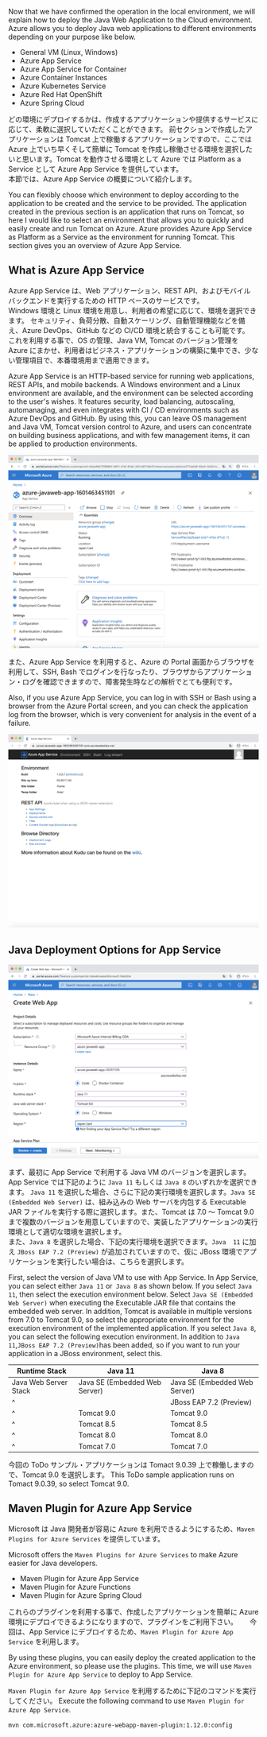 Now that we have confirmed the operation in the local environment, we will explain how to deploy the Java Web Application to the Cloud environment.
Azure allows you to deploy Java web applications to different environments depending on your purpose like below.

* General VM (Linux, Windows)
* Azure App Service
* Azure App Service for Container
* Azure Container Instances
* Azure Kubernetes Service
* Azure Red Hat OpenShift
* Azure Spring Cloud

どの環境にデプロイするかは、作成するアプリケーションや提供するサービスに応じて、柔軟に選択していただくことができます。
前セクションで作成したアプリケーションは Tomcat 上で稼働するアプリケーションですので、ここでは Azure 上でいち早くそして簡単に Tomcat を作成し稼働させる環境を選択したいと思います。Tomcat を動作させる環境として Azure では Platform as a Service として Azure App Service を提供しています。  
本節では、Azure App Service の概要について紹介します。

You can flexibly choose which environment to deploy according to the application to be created and the service to be provided.
The application created in the previous section is an application that runs on Tomcat, so here I would like to select an environment that allows you to quickly and easily create and run Tomcat on Azure. Azure provides Azure App Service as Platform as a Service as the environment for running Tomcat.
This section gives you an overview of Azure App Service.


## What is Azure App Service

Azure App Service は、Web アプリケーション、REST API、およびモバイル バックエンドを実行するための HTTP ベースのサービスです。  
Windows 環境と Linux 環境を用意し、利用者の希望に応じて、環境を選択できます。
セキュリティ、負荷分散、自動スケーリング、自動管理機能などを備え、Azure DevOps、GitHub などの CI/CD 環境と統合することも可能です。  
これを利用する事で、OS の管理、Java VM, Tomcat のバージョン管理を Azure にまかせ、利用者はビジネス・アプリケーションの構築に集中でき、少ない管理項目で、本番環境用まで適用できます。

Azure App Service is an HTTP-based service for running web applications, REST APIs, and mobile backends.
A Windows environment and a Linux environment are available, and the environment can be selected according to the user's wishes.
It features security, load balancing, autoscaling, automanaging, and even integrates with CI / CD environments such as Azure DevOps and GitHub.
By using this, you can leave OS management and Java VM, Tomcat version control to Azure, and users can concentrate on building business applications, and with few management items, it can be applied to production environments.


![](../media/app-service-portal-screen.png)

また、Azure App Service を利用すると、Azure の Portal 画面からブラウザを利用して、SSH, Bash でログインを行なったり、ブラウザからアプリケーション・ログを確認できますので、障害発生時などの解析でとても便利です。

Also, if you use Azure App Service, you can log in with SSH or Bash using a browser from the Azure Portal screen, and you can check the application log from the browser, which is very convenient for analysis in the event of a failure. 

![](../media/Advanced-Toold-for-Appservice.png)

## Java Deployment Options for App Service

![](../media/app-service-java-runtime-options.png)

まず、最初に App Service で利用する Java VM のバージョンを選択します。App Service では下記のように `Java 11` もしくは `Java 8` のいずれかを選択できます。
`Java 11` を選択した場合、さらに下記の実行環境を選択します。`Java SE (Embedded Web Server)` は、組み込みの Web サーバを内包する Executable JAR ファイルを実行する際に選択します。また、Tomcat は 7.0 〜 Tomcat 9.0 まで複数のバージョンを用意していますので、実装したアプリケーションの実行環境として適切な環境を選択します。  
また、`Java 8` を選択した場合、下記の実行環境を選択できます。`Java  11` に加え `JBoss EAP 7.2 (Preview)` が追加されていますので、仮に JBoss 環境でアプリケーションを実行したい場合は、こちらを選択します。  

First, select the version of Java VM to use with App Service. In App Service, you can select either `Java 11` or` Java 8` as shown below.
If you select `Java 11`, then select the execution environment below. Select `Java SE (Embedded Web Server)` when executing the Executable JAR file that contains the embedded web server. In addition, Tomcat is available in multiple versions from 7.0 to Tomcat 9.0, so select the appropriate environment for the execution environment of the implemented application.
If you select `Java 8`, you can select the following execution environment. In addition to `Java 11`,` JBoss EAP 7.2 (Preview) `has been added, so if you want to run your application in a JBoss environment, select this.

| Runtime Stack |  Java 11  |  Java 8  |
| ---- | ---- | ---- |
|Java Web Server Stack|  Java SE (Embedded Web Server)  |  Java SE (Embedded Web Server)  |
|^|   |  JBoss EAP 7.2 (Preview)  |
|^| Tomcat 9.0   |  Tomcat 9.0  |
|^| Tomcat 8.5   |  Tomcat 8.5  |
|^| Tomcat 8.0   |  Tomcat 8.0  |
|^| Tomcat 7.0  | Tomcat 7.0  |


今回の ToDo サンプル・アプリケーションは Tomact 9.0.39 上で稼働しますので、Tomcat 9.0 を選択します。
This ToDo sample application runs on Tomact 9.0.39, so select Tomcat 9.0.

## Maven Plugin for Azure App Service

Microsoft は Java 開発者が容易に Azure を利用できるようにするため、`Maven Plugins for Azure Services` を提供しています。	

Microsoft offers the `Maven Plugins for Azure Services` to make Azure easier for Java developers.

* Maven Plugin for Azure App Service
* Maven Plugin for Azure Functions	
* Maven Plugin for Azure Spring Cloud

これらのプラグインを利用する事で、作成したアプリケーションを簡単に Azure 環境にデプロイできるようになりますので、プラグインをご利用下さい。　　
今回は、App Service にデプロイするため、`Maven Plugin for Azure App Service` を利用します。  

By using these plugins, you can easily deploy the created application to the Azure environment, so please use the plugins.
This time, we will use `Maven Plugin for Azure App Service` to deploy to App Service.

`Maven Plugin for Azure App Service` を利用するために下記のコマンドを実行してください。
Execute the following command to use `Maven Plugin for Azure App Service`.

```bash
mvn com.microsoft.azure:azure-webapp-maven-plugin:1.12.0:config
```